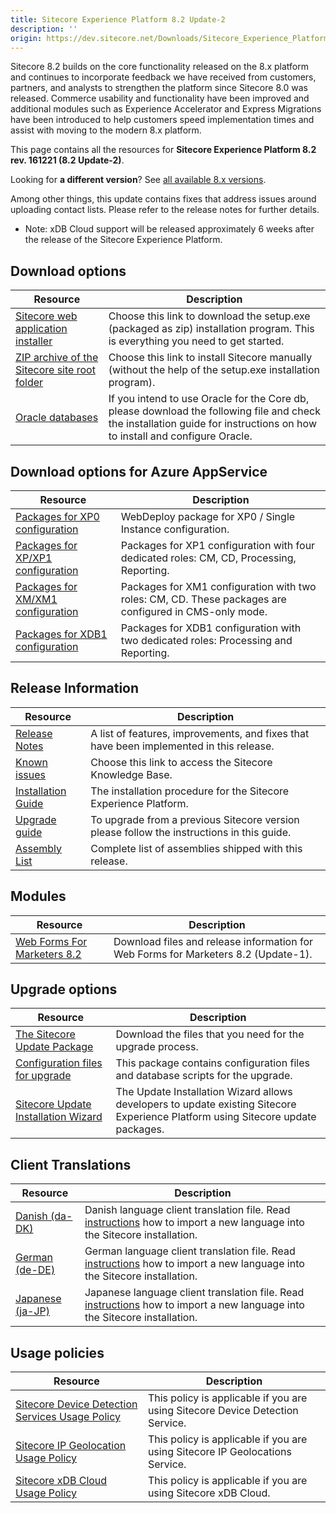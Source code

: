 ```yaml
---
title: Sitecore Experience Platform 8.2 Update-2
description: ''
origin: https://dev.sitecore.net/Downloads/Sitecore_Experience_Platform/82/Sitecore_Experience_Platform_82_Update2.aspx
---
```


Sitecore 8.2 builds on the core functionality released on the 8.x platform and continues to incorporate feedback we have received from customers, partners, and analysts to strengthen the platform since Sitecore 8.0 was released. Commerce usability and functionality have been improved and additional modules such as Experience Accelerator and Express Migrations have been introduced to help customers speed implementation times and assist with moving to the modern 8.x platform.

This page contains all the resources for **Sitecore Experience Platform 8.2 rev. 161221 (8.2 Update-2)**.

Looking for **a different version**? See [all available 8.x versions](/downloads/Sitecore_Experience_Platform).

Among other things, this update contains fixes that address issues around uploading contact lists. Please refer to the release notes for further details.

  <Alert variant='warning' mb={4}>
    <AlertIcon />
    

-   Note: xDB Cloud support will be released approximately 6 weeks after the release of the Sitecore Experience Platform.


  </Alert>
  

## Download options

 | Resource | Description |
 | --- | --- |
 | [Sitecore web application installer](https://scdp.blob.core.windows.net/downloads/Sitecore%20Experience%20Platform/82/Sitecore%20Experience%20Platform%2082%20Update2/Secure/Sitecore%208.2%20rev.%20161221%20(exe).zip) | Choose this link to download the setup.exe (packaged as zip) installation program. This is everything you need to get started. |
 | [ZIP archive of the Sitecore site root folder](https://scdp.blob.core.windows.net/downloads/Sitecore%20Experience%20Platform/82/Sitecore%20Experience%20Platform%2082%20Update2/Secure/Sitecore%208.2%20rev.%20161221.zip) | Choose this link to install Sitecore manually (without the help of the setup.exe installation program). |
 | [Oracle databases](https://scdp.blob.core.windows.net/downloads/Sitecore%20Experience%20Platform/82/Sitecore%20Experience%20Platform%2082%20Update2/Secure/Sitecore%208.2%20rev.%20161221%20(oracle%20dbs).zip) | If you intend to use Oracle for the Core db, please download the following file and check the installation guide for instructions on how to install and configure Oracle. |

## Download options for Azure AppService

 | Resource | Description |
 | --- | --- |
 | [Packages for XP0 configuration](https://scdp.blob.core.windows.net/downloads/Sitecore%20Experience%20Platform/82/Sitecore%20Experience%20Platform%2082%20Update2/Secure/Sitecore%208.2%20rev.%20161221%20(WDP%20XP0%20package).zip) | WebDeploy package for XP0 / Single Instance configuration. |
 | [Packages for XP/XP1 configuration](https://scdp.blob.core.windows.net/downloads/Sitecore%20Experience%20Platform/82/Sitecore%20Experience%20Platform%2082%20Update2/Secure/Sitecore%208.2%20rev.%20161221%20(WDP%20XP1%20packages).zip) | Packages for XP1 configuration with four dedicated roles: CM, CD, Processing, Reporting. |
 | [Packages for XM/XM1 configuration](https://scdp.blob.core.windows.net/downloads/Sitecore%20Experience%20Platform/82/Sitecore%20Experience%20Platform%2082%20Update2/Secure/Sitecore%208.2%20rev.%20161221%20(WDP%20XM1%20packages).zip) | Packages for XM1 configuration with two roles: CM, CD. These packages are configured in CMS-only mode. |
 | [Packages for XDB1 configuration](https://scdp.blob.core.windows.net/downloads/Sitecore%20Experience%20Platform/82/Sitecore%20Experience%20Platform%2082%20Update2/Secure/Sitecore%208.2%20rev.%20161221%20(WDP%20XDB1%20packages).zip) | Packages for XDB1 configuration with two dedicated roles: Processing and Reporting. |

## Release Information

 | Resource | Description |
 | --- | --- |
 | [Release Notes](/downloads/Sitecore_Experience_Platform/82/Sitecore_Experience_Platform_82_Update2/Release_Notes) | A list of features, improvements, and fixes that have been implemented in this release. |
 | [Known issues](https://kb.sitecore.net/articles/631685) | Choose this link to access the Sitecore Knowledge Base. |
 | [Installation Guide](https://scdp.blob.core.windows.net/downloads/Sitecore%20Experience%20Platform/82/Sitecore%20Experience%20Platform%2082%20Update2/Secure/Installation-Guide-SC82-Update-2.pdf) | The installation procedure for the Sitecore Experience Platform. |
 | [Upgrade guide](https://scdp.blob.core.windows.net/downloads/Sitecore%20Experience%20Platform/82/Sitecore%20Experience%20Platform%2082%20Update2/Secure/Sitecore-8.2-Update-2-Upgrade-Guide.pdf) | To upgrade from a previous Sitecore version please follow the instructions in this guide. |
 | [Assembly List](https://scdp.blob.core.windows.net/downloads/Sitecore%20Experience%20Platform/82/Sitecore%20Experience%20Platform%2082%20Update2/Secure/Sitecore.Platform.Assemblies%208.2%20rev.%20161221.txt) | Complete list of assemblies shipped with this release. |

## Modules

 | Resource | Description |
 | --- | --- |
 | [Web Forms For Marketers 8.2](/downloads/Web_Forms_For_Marketers/82/Web_Forms_For_Marketers_82_Update1) | Download files and release information for Web Forms for Marketers 8.2 (Update-1). |

## Upgrade options

 | Resource | Description |
 | --- | --- |
 | [The Sitecore Update Package](https://scdp.blob.core.windows.net/downloads/Sitecore%20Experience%20Platform/82/Sitecore%20Experience%20Platform%2082%20Update2/Secure/Sitecore%208.2%20rev.%20161221.update.zip) | Download the files that you need for the upgrade process. |
 | [Configuration files for upgrade](https://scdp.blob.core.windows.net/downloads/Sitecore%20Experience%20Platform/82/Sitecore%20Experience%20Platform%2082%20Update2/Secure/Sitecore%208.2%20rev.%20161221%20(config%20files).zip) | This package contains configuration files and database scripts for the upgrade. |
 | [Sitecore Update Installation Wizard](https://scdp.blob.core.windows.net/downloads/Sitecore%20Experience%20Platform/82/Sitecore%20Experience%20Platform%2082%20Update2/Secure/Sitecore%20Update%20Installation%20Wizard%202.0.1%20rev.%20161216.zip) | The Update Installation Wizard allows developers to update existing Sitecore Experience Platform using Sitecore update packages. |

## Client Translations

 | Resource | Description |
 | --- | --- |
 | [Danish (da-DK)](https://scdp.blob.core.windows.net/downloads/Sitecore%20Experience%20Platform/82/Sitecore%20Experience%20Platform%2082%20Update2/Secure/Sitecore%208.2%20rev.%20161221%20(da-DK).zip) | Danish language client translation file. Read [instructions](~/link?_id=D72CBF8CE581436CBBCAEE896C8646F7&_z=z) how to import a new language into the Sitecore installation. |
 | [German (de-DE)](https://scdp.blob.core.windows.net/downloads/Sitecore%20Experience%20Platform/82/Sitecore%20Experience%20Platform%2082%20Update2/Secure/Sitecore%208.2%20rev.%20161221%20(de-DE).zip) | German language client translation file. Read [instructions](~/link?_id=D72CBF8CE581436CBBCAEE896C8646F7&_z=z) how to import a new language into the Sitecore installation. |
 | [Japanese (ja-JP)](https://scdp.blob.core.windows.net/downloads/Sitecore%20Experience%20Platform/82/Sitecore%20Experience%20Platform%2082%20Update2/Secure/Sitecore%208.2%20rev.%20161221%20(ja-JP).zip) | Japanese language client translation file. Read [instructions](~/link?_id=D72CBF8CE581436CBBCAEE896C8646F7&_z=z) how to import a new language into the Sitecore installation. |

## Usage policies

 | Resource | Description |
 | --- | --- |
 | [Sitecore Device Detection Services Usage Policy](/downloads/Sitecore_Experience_Platform/Sitecore_Device_Detection_Services_Usage_Policy) | This policy is applicable if you are using Sitecore Device Detection Service. |
 | [Sitecore IP Geolocation Usage Policy](/downloads/Sitecore_Experience_Platform/Sitecore_IP_Geolocation_Usage_Policy) | This policy is applicable if you are using Sitecore IP Geolocations Service. |
 | [Sitecore xDB Cloud Usage Policy](/downloads/Sitecore_Experience_Platform/Sitecore_xDB_Cloud_Usage_Policy) | This policy is applicable if you are using Sitecore xDB Cloud. |
